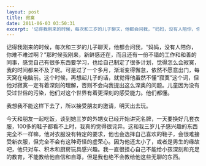 ```yaml
---
layout: post
title: 寂寞
date: 2011-06-03 03:50:31
excerpt: '记得我刚来的时候，每次和三岁的儿子聊天，他都会问我，“妈妈，没有人陪你，你难不难过啊？”那时候我刚来，新鲜感还在，而且还有一份不错的工作和和善的同事，感觉自己有很多东西要学习，也给自己制定了很多计划，'
---
```




记得我刚来的时候，每次和三岁的儿子聊天，他都会问我，“妈妈，没有人陪你，你难不难过啊？”那时候我刚来，新鲜感还在，而且还有一份不错的工作和和善的同事，感觉自己有很多东西要学习，也给自己制定了很多计划，觉得怎么会寂寞，我的时间都来不及了呢。可是过了一个多月，渐渐变得懈怠，依然不愿意出门，每天窝在电脑前。这个时候，再想起儿子的话，就觉得他虽然不懂“寂寞”这个词，但他对寂寞一定有着深刻的理解，否则不会向我提出这么深奥的问题。儿童因为没有受过世俗的污染，他们对这个世界有着更深刻的感受能力。他们都懂。

我想我不能这样下去了，所以接受朋友的邀请，明天出去玩。


今天和朋友一起吃饭，谈到她三岁的外甥女已经开始讲究名牌，一天要换好几套衣服，100多的鞋子都看不上时，我真的觉得很诧异。这和我三岁儿子感兴趣的东西完全不一样嘛，他对衣服没有特定的要求，他也会选择自己喜欢的鞋子，会很难接受新衣服，但完全不会有这种奇怪的虚荣心。因为他还太小了，或者是男生的缘故吧，他只对车、积木和厨房玩具感兴趣。我一直很担心自己不能给小孩深刻和充足的教育，不能教给他自信和自尊，但是我也绝不会教给他这些无聊的东西。


